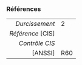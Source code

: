 ### Références

|                 |    |
|----------------:|:---|
|   *Durcissement*| 2 |
|*Référence* [CIS]|  |
|   *Contrôle CIS*|  |
|          [ANSSI]| R60 |
